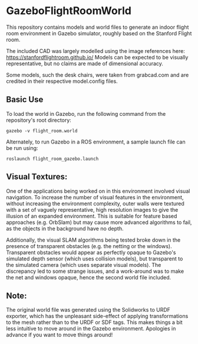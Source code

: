 # GazeboFlightRoomWorld
This repository contains models and world files to generate an indoor flight room environment in Gazebo simulator, roughly based on the Stanford Flight room. 

The included CAD was largely modelled using the image references here: https://stanfordflightroom.github.io/
Models can be expected to be visually representative, but no claims are made of dimensional accuracy. 

Some models, such the desk chairs, were taken from grabcad.com and are credited in their respective model.config files. 

## Basic Use
To load the world in Gazebo, run the following command from the repository's root directory:
```
gazebo -v flight_room.world
```

Alternately, to run Gazebo in a ROS environment, a sample launch file can be run using:
```
roslaunch flight_room_gazebo.launch
```

## Visual Textures:
One of the applications being worked on in this environment involved visual navigation. To increase the number of visual features in the environment, without increasing the environment complexity, outer walls were textured with a set of vaguely representative, high resolution images to give the illusion of an expanded environment. This is suitable for feature based approaches (e.g. OrbSlam) but may cause more advanced algorithms to fail, as the objects in the background have no depth. 

Additionally, the visual SLAM algorithms being tested broke down in the presence of transparent obstacles (e.g. the netting or the windows). Transparent obstacles would appear as perfectly opaque to Gazebo's simulated depth sensor (which uses collision models), but transparent to the simulated camera (which uses separate visual models). The discrepancy led to some strange issues, and a work-around was to make the net and windows opaque, hence the second world file included. 

## Note:
The original world file was generated using the Solidworks to URDF exporter, which has the unpleasant side-effect of applying transformations to the mesh rather than to the URDF or SDF <pose> tags. This makes things a bit less intuitive to move around in the Gazebo environment. Apologies in advance if you want to move things around!    
